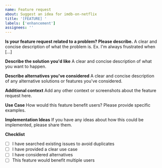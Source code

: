 ```yaml
---
name: Feature request
about: Suggest an idea for imdb-on-netflix
title: '[FEATURE] '
labels: ['enhancement']
assignees: ''
---
```


**Is your feature request related to a problem? Please describe.**
A clear and concise description of what the problem is. Ex. I'm always frustrated when [...]

**Describe the solution you'd like**
A clear and concise description of what you want to happen.

**Describe alternatives you've considered**
A clear and concise description of any alternative solutions or features you've considered.

**Additional context**
Add any other context or screenshots about the feature request here.

**Use Case**
How would this feature benefit users? Please provide specific examples.

**Implementation Ideas**
If you have any ideas about how this could be implemented, please share them.

**Checklist**
- [ ] I have searched existing issues to avoid duplicates
- [ ] I have provided a clear use case
- [ ] I have considered alternatives
- [ ] This feature would benefit multiple users
